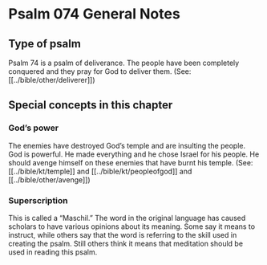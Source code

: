 # Psalm 074 General Notes
## Type of psalm

Psalm 74 is a psalm of deliverance. The people have been completely conquered and they pray for God to deliver them. (See: [[../bible/other/deliverer]])

## Special concepts in this chapter
### God’s power
The enemies have destroyed God’s temple and are insulting the people. God is powerful. He made everything and he chose Israel for his people. He should avenge himself on these enemies that have burnt his temple. (See: [[../bible/kt/temple]] and [[../bible/kt/peopleofgod]] and [[../bible/other/avenge]])

### Superscription
This is called a “Maschil.” The word in the original language has caused scholars to have various opinions about its meaning. Some say it means to instruct, while others say that the word is referring to the skill used in creating the psalm. Still others think it means that meditation should be used in reading this psalm.